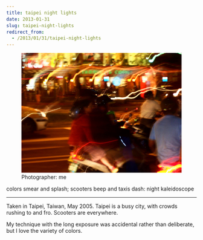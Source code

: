 ```yaml
---
title: taipei night lights
date: 2013-01-31
slug: taipei-night-lights
redirect_from:
  - /2013/01/31/taipei-night-lights
---
```


<figure>
<img src="assets/taipei.jpg" />
<figcaption>Photographer: me</figcaption>
</figure>

<p class="haiku">colors smear and splash;
scooters beep and taxis dash:
night kaleidoscope</p>

<hr>
Taken in Taipei, Taiwan, May 2005. Taipei is a busy city, with crowds rushing to and fro. Scooters are everywhere.

My technique with the long exposure was accidental rather than deliberate, but I love the variety of colors.
